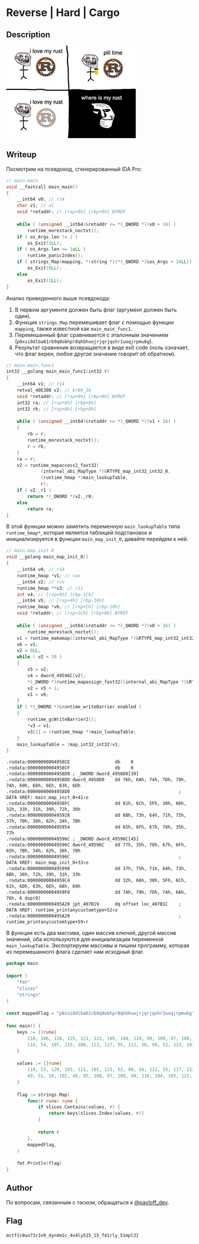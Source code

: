 # Reverse | Hard | Cargo

## Description
![](description.jpeg)

## Writeup

Посмотрим на псевдокод, сгенерированный IDA Pro:

```cpp
// main.main
void __fastcall main_main()
{
    __int64 v0; // r14
    char v1; // al
    void *retaddr; // [rsp+0h] [rbp+0h] BYREF

    while ( (unsigned __int64)&retaddr <= *(_QWORD *)(v0 + 16) )
        runtime_morestack_noctxt();
    if ( os_Args.len != 2 )
        os_Exit(1LL);
    if ( os_Args.len <= 1uLL )
        runtime_panicIndex();
    if ( strings_Map(mapping, *(string *)(*(_QWORD *)&os_Args + 16LL)).len == 50 && (runtime_memequal(), v1) )
        os_Exit(0LL);
    else
        os_Exit(1LL);
}
```

Анализ приведенного выше псевдокода:

1. В первом аргументе должен быть флаг (аргумент должен быть один).
2. Функция `strings_Map` перемешивает флаг с помощью функции `mapping`, также известной как `main_main_func1`.
3. Перемешанный флаг сравнивается с эталонным значением (`p8xsi8dlba61rb9q0obhpr8qhbhuojrjqrjqshr1uoqjrpmu6g`).
4. Результат сравнения возвращается в виде exit code (ноль означает, что флаг верен, любое другое значение говорит об
   обратном).

```cpp
// main.main.func1
int32 __golang main_main_func1(int32 r)
{
    __int64 v1; // r14
    retval_40E380 v2; // kr00_16
    void *retaddr; // [rsp+0h] [rbp+0h] BYREF
    int32 ra; // [rsp+8h] [rbp+8h]
    int32 rb; // [rsp+8h] [rbp+8h]

    while ( (unsigned __int64)&retaddr <= *(_QWORD *)(v1 + 16) )
    {
        rb = r;
        runtime_morestack_noctxt();
        r = rb;
    }
    ra = r;
    v2 = runtime_mapaccess2_fast32(
             (internal_abi_MapType *)&RTYPE_map_int32_int32_0,
             (runtime_hmap *)main_lookupTable,
             r);
    if ( v2._r1 )
        return *(_DWORD *)v2._r0;
    else
        return ra;
}
```

В этой функции можно заметить переменную `main_lookupTable` типа `runtime_hmap*`, которая является таблицей подстановок
и инициализируется в функции `main_map_init_0`, давайте перейдем к ней.

```cpp
// main.map.init.0
void __golang main_map_init_0()
{
    __int64 v0; // r14
    runtime_hmap *v1; // rax
    __int64 v2; // rcx
    runtime_hmap **v3; // r11
    int v4; // [rsp+0h] [rbp-1Ch]
    __int64 v5; // [rsp+4h] [rbp-18h]
    runtime_hmap *v6; // [rsp+Ch] [rbp-10h]
    void *retaddr; // [rsp+1Ch] [rbp+0h] BYREF

    while ( (unsigned __int64)&retaddr <= *(_QWORD *)(v0 + 16) )
        runtime_morestack_noctxt();
    v1 = runtime_makemap((internal_abi_MapType *)&RTYPE_map_int32_int32_0, 39LL, 0LL);
    v6 = v1;
    v2 = 0LL;
    while ( v2 < 39 )
    {
        v5 = v2;
        v4 = dword_49596C[v2];
        *(_DWORD *)runtime_mapassign_fast32((internal_abi_MapType *)&RTYPE_map_int32_int32_0, v1, dword_4958D0[v2]) = v4;
        v2 = v5 + 1;
        v1 = v6;
    }
    if ( *(_DWORD *)&runtime_writeBarrier.enabled )
    {
        runtime_gcWriteBarrier2();
        *v3 = v1;
        v3[1] = (runtime_hmap *)main_lookupTable;
    }
    main_lookupTable = (map_int32_int32)v1;
}
```

```
.rodata:00000000004958CE                 db    0
.rodata:00000000004958CF                 db    0
.rodata:00000000004958D0 ; _DWORD dword_4958D0[39]
.rodata:00000000004958D0 dword_4958D0    dd 76h, 6Ah, 74h, 7Dh, 79h, 7Ah, 69h, 68h, 6Eh, 63h, 6Dh
.rodata:00000000004958D0                                         ; DATA XREF: main_map_init_0+41↑o
.rodata:00000000004958FC                 dd 61h, 6Ch, 5Fh, 30h, 66h, 32h, 33h, 31h, 39h, 72h, 36h
.rodata:0000000000495928                 dd 6Bh, 73h, 64h, 71h, 75h, 37h, 70h, 38h, 62h, 34h, 7Bh
.rodata:0000000000495954                 dd 65h, 6Fh, 67h, 78h, 35h, 77h
.rodata:000000000049596C ; _DWORD dword_49596C[45]
.rodata:000000000049596C dword_49596C    dd 77h, 35h, 78h, 67h, 6Fh, 65h, 7Bh, 34h, 62h, 38h, 70h
.rodata:000000000049596C                                         ; DATA XREF: main_map_init_0+33↑o
.rodata:0000000000495998                 dd 37h, 75h, 71h, 64h, 73h, 6Bh, 36h, 72h, 39h, 31h, 33h
.rodata:00000000004959C4                 dd 32h, 66h, 30h, 5Fh, 6Ch, 61h, 6Dh, 63h, 6Eh, 68h, 69h
.rodata:00000000004959F0                 dd 7Ah, 79h, 7Dh, 74h, 6Ah, 76h, 6 dup(0)
.rodata:0000000000495A20 jpt_407B19      dq offset loc_407B1C    ; DATA XREF: runtime_printanycustomtype+52↑o
.rodata:0000000000495A20                                         ; runtime_printanycustomtype+59↑r
```

В функции есть два массива, один массив ключей, другой массив значений, оба используются для инициализации переменной
`main_lookupTable`. Экспортируем массивы и пишем программу, которая из перемешанного флага сделает нам исходный флаг.

```go
package main

import (
    "fmt"
    "slices"
    "strings"
)

const mappedFlag = "p8xsi8dlba61rb9q0obhpr8qhbhuojrjqrjqshr1uoqjrpmu6g"

func main() {
    keys := []rune{
        118, 106, 116, 125, 121, 122, 105, 104, 110, 99, 109, 97, 108, 95, 48, 102, 50, 51, 49, 57,
        114, 54, 107, 115, 100, 113, 117, 55, 112, 56, 98, 52, 123, 101, 111, 103, 120, 53, 119,
    }

    values := []rune{
        119, 53, 120, 103, 111, 101, 123, 52, 98, 56, 112, 55, 117, 113, 100, 115, 107, 54, 114, 57,
        49, 51, 50, 102, 48, 95, 108, 97, 109, 99, 110, 104, 105, 122, 121, 125, 116, 106, 118,
    }

    flag := strings.Map(
        func(r rune) rune {
            if slices.Contains(values, r) {
                return keys[slices.Index(values, r)]
            }

            return r
        },
        mappedFlag,
    )

    fmt.Println(flag)
}
```

## Author
По вопросам, связанным с таском, обращаться к [@pavloff_dev](https://t.me/pavloff_dev).

## Flag
```
mctf{c0un73r1n9_dyn4m1c_4n4ly515_15_f41rly_51mpl3}
```
